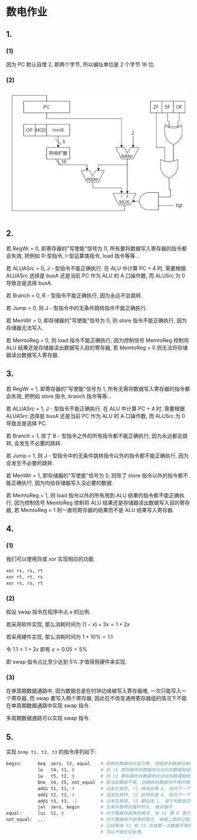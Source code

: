 # 数电作业

## 1.

### (1)

因为 PC 默认自增 2, 即两个字节, 所以编址单位是 2 个字节 16 位.

### (2)

![](images/2021-06-18-14-44-29.png)


## 2.

若 RegWr = 0, 即寄存器的"写使能"信号为 0, 所有要将数据写入寄存器的指令都会失效, 把例如 R-型指令, I-型运算类指令, load 指令等等...

若 ALUASrc = 0, J - 型指令不能正确执行. 在 ALU 中计算 PC + 4 时, 需要根据 ALUASrc 选择是 busA 还是当前 PC 作为 ALU 的 A 口操作数, 而 ALUSrc 为 0 导致总是选择 busA.

若 Branch = 0, B - 型指令不能正确执行, 因为永远不会跳转.

若 Jump = 0, 则 J - 型指令中的无条件跳转指令不能正确执行.

若 MemWr = 0, 即存储器的"写使能"信号为 0, 则 store 指令不能正确执行, 因为存储器无法写入.

若 MemtoReg = 0, 则 load 指令不能正确执行, 因为控制信号 MemtoReg 控制将 ALU 结果还是存储器读出数据写入目的寄存器, 若 MemtoReg = 0 则无法将存储器读出数据写入寄存器.

## 3.

若 RegWr = 1, 即寄存器的"写使能"信号为 1, 所有无需将数据写入寄存器的指令都会失效, 把例如 store 指令, branch 指令等等...

若 ALUASrc = 1, J - 型指令不能正确执行. 在 ALU 中计算 PC + 4 时, 需要根据 ALUASrc 选择是 busA 还是当前 PC 作为 ALU 的 A 口操作数, 而 ALUSrc 为 0 导致总是选择 PC.

若 Branch = 1, 除了 B - 型指令之外的所有指令都不能正确执行, 因为永远都会跳转, 会发生不必要的跳转.

若 Jump = 1, 则 J - 型指令中的无条件跳转指令以外的指令都不能正确执行, 因为会发生不必要的跳转.

若 MemWr = 1, 即存储器的"写使能"信号为 0, 则除了 store 指令以外的指令都不能正确执行, 因为均给存储器写入没必要的数据.

若 MemtoReg = 1, 则 load 指令以外的所有用到 ALU 结果的指令都不能正确执行, 因为控制信号 MemtoReg 控制将 ALU 结果还是存储器读出数据写入目的寄存器, 若 MemtoReg = 1 则一直将寄存器的结果而不是 ALU 结果写入寄存器.


## 4.

### (1)

我们可以使用异或 xor 实现相应的功能.

``` python
xor rs, rs, rt
xor rt, rt, rs
xor rs, rs, rt
```

### (2)

假设 swap 指令在程序中占 $x$ 的比例.

若采用软件实现, 那么消耗时间为 $(1-x)+3x=1+2x$

若采用硬件实现, 那么消耗时间为 $1 + 10\% = 1.1$

令 $1.1<1+2x$ 即有 $x>0.05=5\%$

即 swap 指令占比至少达到 $5\%$ 才值得用硬件来实现.

### (3)

在单周期数据通路中, 因为数据总是在时钟边缘被写入寄存器堆, 一次只能写入一个寄存器, 而 swap 要写入两个寄存器, 因此在不改变通用寄存器组的情况下不能在单周期数据通路中实现 swap 指令.

多周期数据通路可以实现 swap 指令.


## 5.

实现 `bcmp t1, t2, t3` 的指令序列如下:

``` python
begin:      beq  zero, t3, equal    # 若剩余数据块长度为零, 则跳转到数据块相等的情况
            lw   t4, t1, 0          # 将 t1 寄存器所存数据地址对应的数据赋给 t4
            lw   t5, t2, 0          # 将 t2 寄存器所存数据地址对应的数据赋给 t5
            bne  t4, t5, not_equal  # 若当前数据不等, 则跳转到数据块不等的情况
            addi t1, t1, 4          # 没发生跳转, t1 继续自增 4, 指向下一个地址单元
            addi t2, t2, 4          # 没发生跳转, t2 继续自增 4, 指向下一个地址单元
            addi t3, t3, -1         # 没发生跳转, t3 要自减 1, 用于判断是否结束
            jal  zero, begin        # 无条件跳转到循环开头, 继续循环
equal:      lui  t1, 0              # 对于数据块相等的情况, 给 t1 置 0 表示其相等
not_equal:  ...                     # 对于数据块不相等的情况, 根据上面的过程我们可知,
                                    # 已经使得 t1 和 t2 存放第一次数据不等的位置,
                                    # 可以不做任何处理.
```